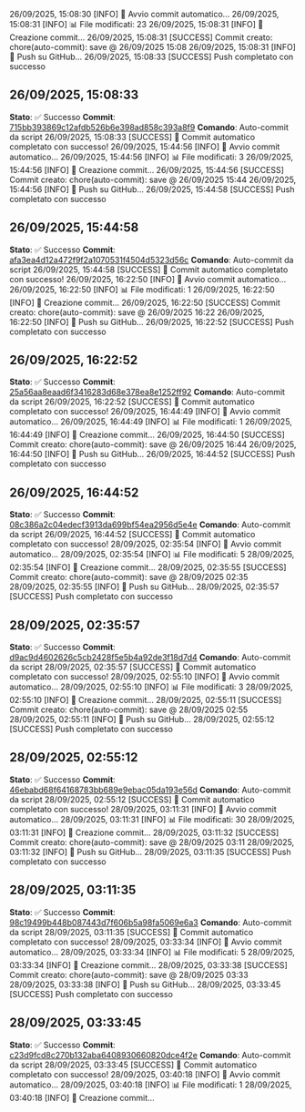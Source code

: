 26/09/2025, 15:08:30 [INFO] 🔄 Avvio commit automatico...
26/09/2025, 15:08:31 [INFO] 📊 File modificati: 23
26/09/2025, 15:08:31 [INFO] 📝 Creazione commit...
26/09/2025, 15:08:31 [SUCCESS] Commit creato: chore(auto-commit): save @ 26/09/2025 15:08
26/09/2025, 15:08:31 [INFO] 🚀 Push su GitHub...
26/09/2025, 15:08:33 [SUCCESS] Push completato con successo

## 26/09/2025, 15:08:33
**Stato**: ✅ Successo
**Commit**: [715bb393869c12afdb526b6e398ad858c393a8f9](https://github.com/cameraconvista/winenode/commit/715bb393869c12afdb526b6e398ad858c393a8f9)
**Comando**: Auto-commit da script
26/09/2025, 15:08:33 [SUCCESS] 🎉 Commit automatico completato con successo!
26/09/2025, 15:44:56 [INFO] 🔄 Avvio commit automatico...
26/09/2025, 15:44:56 [INFO] 📊 File modificati: 3
26/09/2025, 15:44:56 [INFO] 📝 Creazione commit...
26/09/2025, 15:44:56 [SUCCESS] Commit creato: chore(auto-commit): save @ 26/09/2025 15:44
26/09/2025, 15:44:56 [INFO] 🚀 Push su GitHub...
26/09/2025, 15:44:58 [SUCCESS] Push completato con successo

## 26/09/2025, 15:44:58
**Stato**: ✅ Successo
**Commit**: [afa3ea4d12a472f9f2a1070531f4504d5323d56c](https://github.com/cameraconvista/winenode/commit/afa3ea4d12a472f9f2a1070531f4504d5323d56c)
**Comando**: Auto-commit da script
26/09/2025, 15:44:58 [SUCCESS] 🎉 Commit automatico completato con successo!
26/09/2025, 16:22:50 [INFO] 🔄 Avvio commit automatico...
26/09/2025, 16:22:50 [INFO] 📊 File modificati: 1
26/09/2025, 16:22:50 [INFO] 📝 Creazione commit...
26/09/2025, 16:22:50 [SUCCESS] Commit creato: chore(auto-commit): save @ 26/09/2025 16:22
26/09/2025, 16:22:50 [INFO] 🚀 Push su GitHub...
26/09/2025, 16:22:52 [SUCCESS] Push completato con successo

## 26/09/2025, 16:22:52
**Stato**: ✅ Successo
**Commit**: [25a56aa8eaad6f3416283d68e378ea8e1252ff92](https://github.com/cameraconvista/winenode/commit/25a56aa8eaad6f3416283d68e378ea8e1252ff92)
**Comando**: Auto-commit da script
26/09/2025, 16:22:52 [SUCCESS] 🎉 Commit automatico completato con successo!
26/09/2025, 16:44:49 [INFO] 🔄 Avvio commit automatico...
26/09/2025, 16:44:49 [INFO] 📊 File modificati: 1
26/09/2025, 16:44:49 [INFO] 📝 Creazione commit...
26/09/2025, 16:44:50 [SUCCESS] Commit creato: chore(auto-commit): save @ 26/09/2025 16:44
26/09/2025, 16:44:50 [INFO] 🚀 Push su GitHub...
26/09/2025, 16:44:52 [SUCCESS] Push completato con successo

## 26/09/2025, 16:44:52
**Stato**: ✅ Successo
**Commit**: [08c386a2c04edecf3913da699bf54ea2956d5e4e](https://github.com/cameraconvista/winenode/commit/08c386a2c04edecf3913da699bf54ea2956d5e4e)
**Comando**: Auto-commit da script
26/09/2025, 16:44:52 [SUCCESS] 🎉 Commit automatico completato con successo!
28/09/2025, 02:35:54 [INFO] 🔄 Avvio commit automatico...
28/09/2025, 02:35:54 [INFO] 📊 File modificati: 5
28/09/2025, 02:35:54 [INFO] 📝 Creazione commit...
28/09/2025, 02:35:55 [SUCCESS] Commit creato: chore(auto-commit): save @ 28/09/2025 02:35
28/09/2025, 02:35:55 [INFO] 🚀 Push su GitHub...
28/09/2025, 02:35:57 [SUCCESS] Push completato con successo

## 28/09/2025, 02:35:57
**Stato**: ✅ Successo
**Commit**: [d9ac9d4602626c5cb2428f5e5b4a92de3f18d7d4](https://github.com/cameraconvista/winenode/commit/d9ac9d4602626c5cb2428f5e5b4a92de3f18d7d4)
**Comando**: Auto-commit da script
28/09/2025, 02:35:57 [SUCCESS] 🎉 Commit automatico completato con successo!
28/09/2025, 02:55:10 [INFO] 🔄 Avvio commit automatico...
28/09/2025, 02:55:10 [INFO] 📊 File modificati: 3
28/09/2025, 02:55:10 [INFO] 📝 Creazione commit...
28/09/2025, 02:55:11 [SUCCESS] Commit creato: chore(auto-commit): save @ 28/09/2025 02:55
28/09/2025, 02:55:11 [INFO] 🚀 Push su GitHub...
28/09/2025, 02:55:12 [SUCCESS] Push completato con successo

## 28/09/2025, 02:55:12
**Stato**: ✅ Successo
**Commit**: [46ebabd68f64168783bb689e9ebac05da193e56d](https://github.com/cameraconvista/winenode/commit/46ebabd68f64168783bb689e9ebac05da193e56d)
**Comando**: Auto-commit da script
28/09/2025, 02:55:12 [SUCCESS] 🎉 Commit automatico completato con successo!
28/09/2025, 03:11:31 [INFO] 🔄 Avvio commit automatico...
28/09/2025, 03:11:31 [INFO] 📊 File modificati: 30
28/09/2025, 03:11:31 [INFO] 📝 Creazione commit...
28/09/2025, 03:11:32 [SUCCESS] Commit creato: chore(auto-commit): save @ 28/09/2025 03:11
28/09/2025, 03:11:32 [INFO] 🚀 Push su GitHub...
28/09/2025, 03:11:35 [SUCCESS] Push completato con successo

## 28/09/2025, 03:11:35
**Stato**: ✅ Successo
**Commit**: [98c19499b448b087443d7f606b5a98fa5069e6a3](https://github.com/cameraconvista/winenode/commit/98c19499b448b087443d7f606b5a98fa5069e6a3)
**Comando**: Auto-commit da script
28/09/2025, 03:11:35 [SUCCESS] 🎉 Commit automatico completato con successo!
28/09/2025, 03:33:34 [INFO] 🔄 Avvio commit automatico...
28/09/2025, 03:33:34 [INFO] 📊 File modificati: 5
28/09/2025, 03:33:34 [INFO] 📝 Creazione commit...
28/09/2025, 03:33:38 [SUCCESS] Commit creato: chore(auto-commit): save @ 28/09/2025 03:33
28/09/2025, 03:33:38 [INFO] 🚀 Push su GitHub...
28/09/2025, 03:33:45 [SUCCESS] Push completato con successo

## 28/09/2025, 03:33:45
**Stato**: ✅ Successo
**Commit**: [c23d9fcd8c270b132aba6408930660820dce4f2e](https://github.com/cameraconvista/winenode/commit/c23d9fcd8c270b132aba6408930660820dce4f2e)
**Comando**: Auto-commit da script
28/09/2025, 03:33:45 [SUCCESS] 🎉 Commit automatico completato con successo!
28/09/2025, 03:40:18 [INFO] 🔄 Avvio commit automatico...
28/09/2025, 03:40:18 [INFO] 📊 File modificati: 1
28/09/2025, 03:40:18 [INFO] 📝 Creazione commit...

